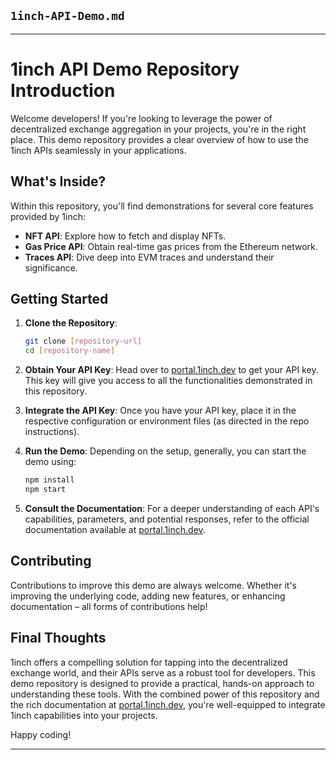 ## `1inch-API-Demo.md`

---

# 1inch API Demo Repository Introduction

Welcome developers! If you're looking to leverage the power of decentralized exchange aggregation in your projects, you're in the right place. This demo repository provides a clear overview of how to use the 1inch APIs seamlessly in your applications.

## What's Inside?

Within this repository, you'll find demonstrations for several core features provided by 1inch:

- **NFT API**: Explore how to fetch and display NFTs.
- **Gas Price API**: Obtain real-time gas prices from the Ethereum network.
- **Traces API**: Dive deep into EVM traces and understand their significance.

## Getting Started

1. **Clone the Repository**:
   ```bash
   git clone [repository-url]
   cd [repository-name]
   ```

2. **Obtain Your API Key**:
   Head over to [portal.1inch.dev](https://portal.1inch.dev) to get your API key. This key will give you access to all the functionalities demonstrated in this repository.

3. **Integrate the API Key**:
   Once you have your API key, place it in the respective configuration or environment files (as directed in the repo instructions).

4. **Run the Demo**:
   Depending on the setup, generally, you can start the demo using:
   ```bash
   npm install
   npm start
   ```

5. **Consult the Documentation**:
   For a deeper understanding of each API's capabilities, parameters, and potential responses, refer to the official documentation available at [portal.1inch.dev](https://portal.1inch.dev).

## Contributing

Contributions to improve this demo are always welcome. Whether it's improving the underlying code, adding new features, or enhancing documentation – all forms of contributions help!

## Final Thoughts

1inch offers a compelling solution for tapping into the decentralized exchange world, and their APIs serve as a robust tool for developers. This demo repository is designed to provide a practical, hands-on approach to understanding these tools. With the combined power of this repository and the rich documentation at [portal.1inch.dev](https://portal.1inch.dev), you're well-equipped to integrate 1inch capabilities into your projects.

Happy coding!

---